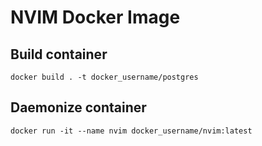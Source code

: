 # NVIM Docker Image

## Build container

`docker build . -t docker_username/postgres`

## Daemonize container

`docker run -it --name nvim docker_username/nvim:latest`

